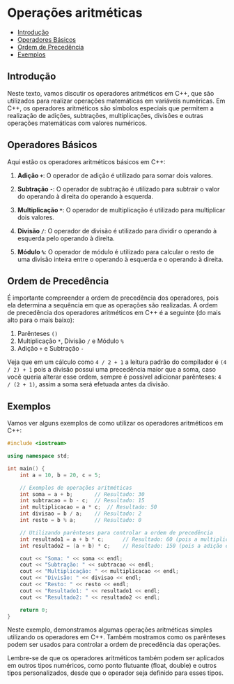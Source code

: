 # Operações aritméticas

- [Introdução](#introdução)
- [Operadores Básicos](#operadores-básicos)
- [Ordem de Precedência](#ordem-de-precedência)
- [Exemplos](#exemplos)

## Introdução

Neste texto, vamos discutir os operadores aritméticos em C++, que são utilizados para realizar operações matemáticas em variáveis numéricas. Em C++, os operadores aritméticos são símbolos especiais que permitem a realização de adições, subtrações, multiplicações, divisões e outras operações matemáticas com valores numéricos.

## Operadores Básicos

Aqui estão os operadores aritméticos básicos em C++:

1. **Adição `+`**: O operador de adição é utilizado para somar dois valores.

2. **Subtração `-`**: O operador de subtração é utilizado para subtrair o valor do operando à direita do operando à esquerda.

3. **Multiplicação `*`**: O operador de multiplicação é utilizado para multiplicar dois valores.

4. **Divisão `/`**: O operador de divisão é utilizado para dividir o operando à esquerda pelo operando à direita.

5. **Módulo `%`**: O operador de módulo é utilizado para calcular o resto de uma divisão inteira entre o operando à esquerda e o operando à direita.

## Ordem de Precedência

É importante compreender a ordem de precedência dos operadores, pois ela determina a sequência em que as operações são realizadas. A ordem de precedência dos operadores aritméticos em C++ é a seguinte (do mais alto para o mais baixo):

1. Parênteses `()`
2. Multiplicação `*`, Divisão `/` e Módulo `%`
3. Adição `+` e Subtração `-`

Veja que em um cálculo como `4 / 2 + 1` a leitura padrão do compilador é `(4 / 2) + 1` pois a divisão possui uma precedência maior que a soma, caso você queria alterar esse ordem, sempre é possível adicionar parênteses: `4 / (2 + 1)`, assim a soma será efetuada antes da divisão.

## Exemplos

Vamos ver alguns exemplos de como utilizar os operadores aritméticos em C++:

```cpp
#include <iostream>

using namespace std;

int main() {
    int a = 10, b = 20, c = 5;

    // Exemplos de operações aritméticas
    int soma = a + b;       // Resultado: 30
    int subtracao = b - c;  // Resultado: 15
    int multiplicacao = a * c;  // Resultado: 50
    int divisao = b / a;    // Resultado: 2
    int resto = b % a;      // Resultado: 0

    // Utilizando parênteses para controlar a ordem de precedência
    int resultado1 = a + b * c;      // Resultado: 60 (pois a multiplicação é realizada antes)
    int resultado2 = (a + b) * c;    // Resultado: 150 (pois a adição é realizada antes)

    cout << "Soma: " << soma << endl;
    cout << "Subtração: " << subtracao << endl;
    cout << "Multiplicação: " << multiplicacao << endl;
    cout << "Divisão: " << divisao << endl;
    cout << "Resto: " << resto << endl;
    cout << "Resultado1: " << resultado1 << endl;
    cout << "Resultado2: " << resultado2 << endl;

    return 0;
}
```

Neste exemplo, demonstramos algumas operações aritméticas simples utilizando os operadores em C++. Também mostramos como os parênteses podem ser usados para controlar a ordem de precedência das operações.

Lembre-se de que os operadores aritméticos também podem ser aplicados em outros tipos numéricos, como ponto flutuante (float, double) e outros tipos personalizados, desde que o operador seja definido para esses tipos.
